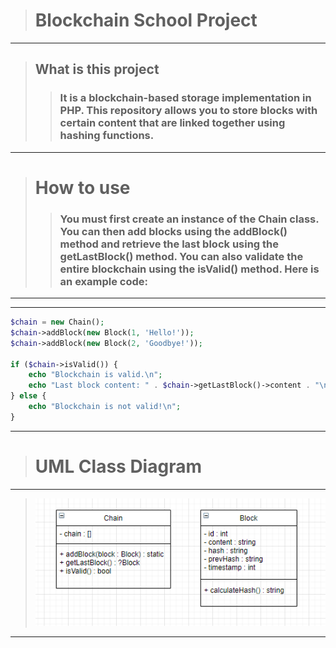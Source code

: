 ># Blockchain School Project

***
>## What is this project
>> ### It is a blockchain-based storage implementation in PHP. This repository allows you to store blocks with certain content that are linked together using hashing functions.
***
># How to use
>> ### You must first create an instance of the Chain class. You can then add blocks using the addBlock() method and retrieve the last block using the getLastBlock() method. You can also validate the entire blockchain using the isValid() method. Here is an example code:
***

***
```php
$chain = new Chain();
$chain->addBlock(new Block(1, 'Hello!'));
$chain->addBlock(new Block(2, 'Goodbye!'));

if ($chain->isValid()) {
    echo "Blockchain is valid.\n";
    echo "Last block content: " . $chain->getLastBlock()->content . "\n";
} else {
    echo "Blockchain is not valid!\n";
}
```
***

> # UML Class Diagram
***
>![diagram](diagram.png)
***